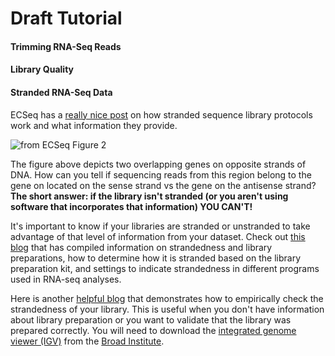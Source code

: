 # Draft Tutorial 

#### Trimming RNA-Seq Reads

#### Library Quality

#### Stranded RNA-Seq Data
ECSeq has a [really nice post](https://www.ecseq.com/support/ngs/how-do-strand-specific-sequencing-protocols-work) on how stranded sequence library protocols work and what information they provide.

![from ECSeq Figure 2](https://www.ecseq.com/support/ngs/img/Strand-Specific-Protocols-1.jpg)




  
The figure above depicts two overlapping genes on opposite strands of DNA. How can you tell if sequencing reads from this region belong to the gene on located on the sense strand vs the gene on the antisense strand?  
**The short answer: if the library isn't stranded (or you aren't using software that incorporates that information) YOU CAN'T!**

It's important to know if your libraries are stranded or unstranded to take advantage of that level of information from your dataset. 
Check out [this blog](https://www.cnblogs.com/emanlee/p/10296378.html) that has compiled information on strandedness and library preparations, 
how to determine how it is stranded based on the library preparation kit, and settings to indicate strandedness in different programs used in
RNA-seq analyses.  


Here is another [helpful blog](https://darencard.net/blog/2019-09-13-determining-stranded-rnaseq/) that demonstrates how to empirically check the strandedness of your library. 
This is useful when you don't have information about library preparation or you want to validate that the library was prepared correctly. You will need
to download the [integrated genome viewer (IGV)](https://software.broadinstitute.org/software/igv/download) from the [Broad Institute](https://www.broadinstitute.org/). 

